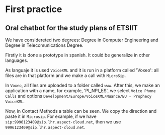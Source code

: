 # First practice
## Oral chatbot for the study plans of ETSIIT
We have considereted two degrees: Degree in Computer Engineering and Degree in Telecomunications Degree.

Firstly it is done a prototype in spanish. It could be generalize in other languages.

As languaje it is used `VoiceXML` and it is run in a platform called 'Voxeo': all files are in that platform and we make a call with `MicroSip`.

In `Voxeo`, all files are uploaded to a folder called `www`. After this, we make an application with a name, for example, 'PI_NPI_ES', we select `Voice Phone Calls` and options `Development/Europe/VoiceXML/Nuance/EU - Prophecy VoiceXML`.

Now, in Contact Methods a table can be seen. We copy the direction and paste it in `Microsip`. For example, if we have `	sip:9996123409@sip.lhr.aspect-cloud.net`, then we use `9996123409@sip.lhr.aspect-cloud.net`. 
